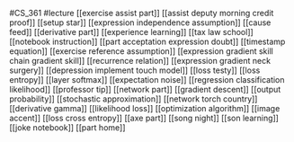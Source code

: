 #CS_361
#lecture
[[exercise assist part]]
[[assist deputy morning credit proof]]
[[setup star]]
[[expression independence assumption]]
[[cause feed]]
[[derivative part]]
[[experience learning]]
[[tax law school]]
[[notebook instruction]]
[[part acceptation expression doubt]]
[[timestamp equation]]
[[exercise reference assumption]]
[[expression gradient skill chain gradient skill]]
[[recurrence relation]]
[[expression gradient neck surgery]]
[[depression implement touch model]]
[[loss testy]]
[[loss entropy]]
[[layer softmax]]
[[expectation noise]]
[[regression classification likelihood]]
[[professor tip]]
[[network part]]
[[gradient descent]]
[[output probability]]
[[stochastic approximation]]
[[network torch country]]
[[derivative gamma]]
[[likelihood loss]]
[[optimization algorithm]]
[[image accent]]
[[loss cross entropy]]
[[axe part]]
[[song night]]
[[son learning]]
[[joke notebook]]
[[part home]]
